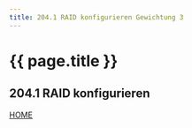 ```yaml
---
title: 204.1 RAID konfigurieren Gewichtung 3
---
```


# {{ page.title }}

## 204.1 RAID konfigurieren

[HOME](./)
